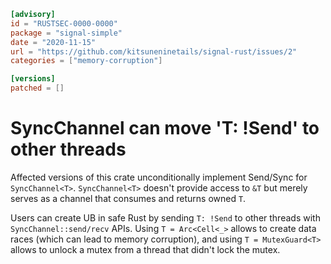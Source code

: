 ```toml
[advisory]
id = "RUSTSEC-0000-0000"
package = "signal-simple"
date = "2020-11-15"
url = "https://github.com/kitsuneninetails/signal-rust/issues/2"
categories = ["memory-corruption"]

[versions]
patched = []
```

# SyncChannel<T> can move 'T: !Send' to other threads

Affected versions of this crate unconditionally implement Send/Sync for `SyncChannel<T>`.
`SyncChannel<T>` doesn't provide access to `&T` but merely serves as a channel that consumes and returns owned `T`.

Users can create UB in safe Rust by sending `T: !Send` to other threads with `SyncChannel::send/recv` APIs. Using `T = Arc<Cell<_>` allows to create data races (which can lead to memory corruption), and using `T = MutexGuard<T>` allows to unlock a mutex from a thread that didn't lock the mutex.
